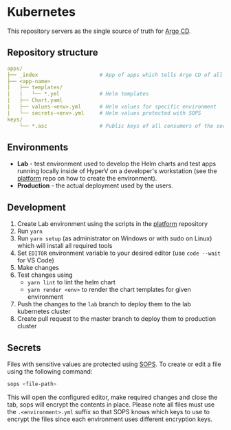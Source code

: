 # Kubernetes

This repository servers as the single source of truth for [Argo CD](https://argo-cd.readthedocs.io/en/stable/).

## Repository structure
```yaml
apps/
├── _index                    # App of apps which tells Argo CD of all other apps inside of this repository
├── <app-name>
|   ├── templates/
|   |   └── *.yml             # Helm templates
|   ├── Chart.yaml
|   ├── values-<env>.yml      # Helm values for specific environment
|   └── secrets-<env>.yml     # Helm values protected with SOPS
keys/
    └── *.asc                 # Public keys of all consumers of the secrets
```

## Environments

- **Lab** - test environment used to develop the Helm charts and test apps running locally inside of HyperV on a developer's workstation (see the [platform](https://github.com/homecentr/platform) repo on how to create the environment).
- **Production** - the actual deployment used by the users.

## Development
1. Create Lab environment using the scripts in the [platform](https://github.com/homecentr/platform) repository
1. Run `yarn`
1. Run `yarn setup` (as administrator on Windows or with sudo on Linux) which will install all required tools
1. Set `EDITOR` environment variable to your desired editor (use `code --wait` for VS Code)
1. Make changes
1. Test changes using
    - `yarn lint` to lint the helm chart
    - `yarn render <env>` to render the chart templates for given environment
1. Push the changes to the `lab` branch to deploy them to the lab kubernetes cluster
1. Create pull request to the master branch to deploy them to production cluster

## Secrets
Files with sensitive values are protected using [SOPS](https://github.com/mozilla/sops). To create or edit a file using the following command:

```bash
sops <file-path>
```

This will open the configured editor, make required changes and close the tab, sops will encrypt the contents in place. Please note all files must use the `.<environment>.yml` suffix so that SOPS knows which keys to use to encrypt the files since each environment uses different encryption keys.
